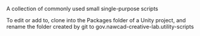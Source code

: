 A collection of commonly used small single-purpose scripts

To edit or add to, clone into the Packages folder of a Unity project, and rename
the folder created by git to gov.nawcad-creative-lab.utility-scripts